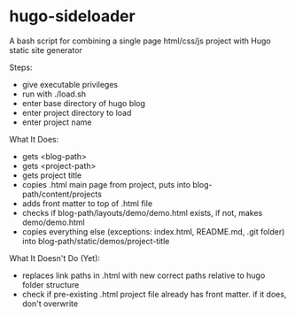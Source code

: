 # hugo-sideloader
A bash script for combining a single page html/css/js project with Hugo static site generator

Steps:
- give executable privileges
- run with ./load.sh
- enter base directory of hugo blog
- enter project directory to load
- enter project name


What It Does:
- gets \<blog-path\>
- gets \<project-path\>
- gets project title
- copies .html main page from project, puts into blog-path/content/projects
- adds front matter to top of .html file
- checks if blog-path/layouts/demo/demo.html exists, if not, makes demo/demo.html
- copies everything else (exceptions: index.html, README.md, .git folder) into blog-path/static/demos/project-title

What It Doesn't Do (Yet):
- replaces link paths in .html with new correct paths relative to hugo folder structure
- check if pre-existing .html project file already has front matter. if it does, don't overwrite
